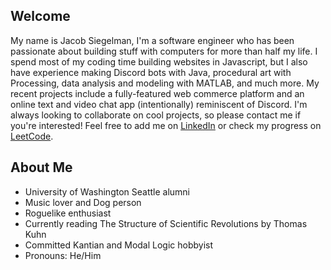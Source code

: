 
## Welcome
My name is Jacob Siegelman, I'm a software engineer who has been passionate about building stuff with computers for more than half my life. I spend most of my coding time building websites in Javascript, but I also have experience making Discord bots with Java, procedural art with Processing, data analysis and modeling with MATLAB, and much more. My recent projects include a fully-featured web commerce platform and an online text and video chat app (intentionally) reminiscent of Discord. I'm always looking to collaborate on cool projects, so please contact me if you're interested! Feel free to add me on [LinkedIn](https://www.linkedin.com/in/jacob-siegelman/) or check my progress on [LeetCode](https://leetcode.com/jsiegelman/).

## About Me
- University of Washington Seattle alumni
- Music lover and Dog person
- Roguelike enthusiast
- Currently reading The Structure of Scientific Revolutions by Thomas Kuhn
- Committed Kantian and Modal Logic hobbyist
- Pronouns: He/Him
